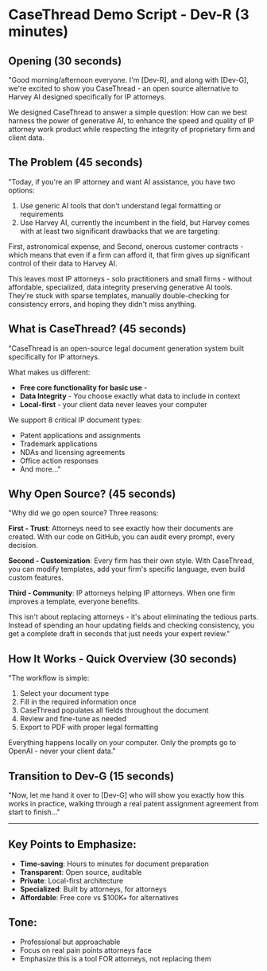 # CaseThread Demo Script - Dev-R (3 minutes)

## Opening (30 seconds)

"Good morning/afternoon everyone. I'm [Dev-R], and along with [Dev-G], we're excited to show you CaseThread - an open source alternative to Harvey AI designed specifically for IP attorneys.

We designed CaseThread to answer a simple question: How can we best harness the power of generative AI, to enhance the speed and quality of IP attorney work product while respecting the integrity of proprietary firm and client data.


## The Problem (45 seconds)

"Today, if you're an IP attorney and want AI assistance, you have two options:
1. Use generic AI tools that don't understand legal formatting or requirements
2. Use Harvey AI, currently the incumbent in the field, but Harvey comes with at least two significant drawbacks that we are targeting:

First, astronomical expense, and Second, onerous customer contracts - which means that even if a firm can afford it, that firm gives up significant control of their data to Harvey AI.

This leaves most IP attorneys - solo practitioners and small firms - without affordable, specialized, data integrity preserving generative AI tools. They're stuck with sparse templates, manually double-checking for consistency errors, and hoping they didn't miss anything.

## What is CaseThread? (45 seconds)

"CaseThread is an open-source legal document generation system built specifically for IP attorneys. 

What makes us different:
- **Free core functionality for basic use** - 
- **Data Integrity** - You choose exactly what data to include in context
- **Local-first** - your client data never leaves your computer

We support 8 critical IP document types:
- Patent applications and assignments
- Trademark applications  
- NDAs and licensing agreements
- Office action responses
- And more..."

## Why Open Source? (45 seconds)

"Why did we go open source? Three reasons:

**First - Trust**: Attorneys need to see exactly how their documents are created. With our code on GitHub, you can audit every prompt, every decision.

**Second - Customization**: Every firm has their own style. With CaseThread, you can modify templates, add your firm's specific language, even build custom features.

**Third - Community**: IP attorneys helping IP attorneys. When one firm improves a template, everyone benefits.

This isn't about replacing attorneys - it's about eliminating the tedious parts. Instead of spending an hour updating fields and checking consistency, you get a complete draft in seconds that just needs your expert review."

## How It Works - Quick Overview (30 seconds)

"The workflow is simple:
1. Select your document type
2. Fill in the required information once
3. CaseThread populates all fields throughout the document
4. Review and fine-tune as needed
5. Export to PDF with proper legal formatting

Everything happens locally on your computer. Only the prompts go to OpenAI - never your client data."

## Transition to Dev-G (15 seconds)

"Now, let me hand it over to [Dev-G] who will show you exactly how this works in practice, walking through a real patent assignment agreement from start to finish..."

---

## Key Points to Emphasize:
- **Time-saving**: Hours to minutes for document preparation
- **Transparent**: Open source, auditable
- **Private**: Local-first architecture
- **Specialized**: Built by attorneys, for attorneys
- **Affordable**: Free core vs $100K+ for alternatives

## Tone:
- Professional but approachable
- Focus on real pain points attorneys face
- Emphasize this is a tool FOR attorneys, not replacing them 
